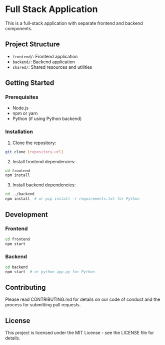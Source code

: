 # Full Stack Application

This is a full-stack application with separate frontend and backend components.

## Project Structure

- `frontend/`: Frontend application
- `backend/`: Backend application
- `shared/`: Shared resources and utilities

## Getting Started

### Prerequisites

- Node.js
- npm or yarn
- Python (if using Python backend)

### Installation

1. Clone the repository:
```bash
git clone [repository-url]
```

2. Install frontend dependencies:
```bash
cd frontend
npm install
```

3. Install backend dependencies:
```bash
cd ../backend
npm install  # or pip install -r requirements.txt for Python
```

## Development

### Frontend
```bash
cd frontend
npm start
```

### Backend
```bash
cd backend
npm start  # or python app.py for Python
```

## Contributing

Please read CONTRIBUTING.md for details on our code of conduct and the process for submitting pull requests.

## License

This project is licensed under the MIT License - see the LICENSE file for details. 
